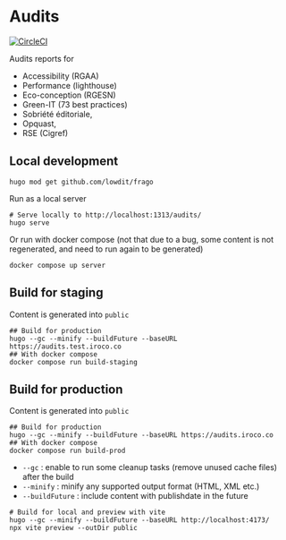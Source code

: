 # Audits

[![CircleCI](https://dl.circleci.com/status-badge/img/gh/iroco-co/audits-frago/tree/main.svg?style=svg)](https://dl.circleci.com/status-badge/redirect/gh/iroco-co/audits-frago/tree/main)

Audits reports for 
- Accessibility (RGAA)
- Performance (lighthouse)
- Eco-conception (RGESN)
- Green-IT (73 best practices)
- Sobriété éditoriale, 
- Opquast, 
- RSE (Cigref) 

## Local development

```shell
hugo mod get github.com/lowdit/frago
```
Run as a local server

```shell
# Serve locally to http://localhost:1313/audits/
hugo serve
```

Or run with docker compose (not that due to a bug, some content is not regenerated, and need to run again to be generated)

```shell
docker compose up server
```

## Build for staging

Content is generated into `public`

```shell
## Build for production
hugo --gc --minify --buildFuture --baseURL https://audits.test.iroco.co
## With docker compose
docker compose run build-staging
```

## Build for production

Content is generated into `public`

```shell
## Build for production
hugo --gc --minify --buildFuture --baseURL https://audits.iroco.co
## With docker compose
docker compose run build-prod
```

- `--gc` : enable to run some cleanup tasks (remove unused cache files) after the build
- `--minify` : minify any supported output format (HTML, XML etc.)
- `--buildFuture` : include content with publishdate in the future

```shell
# Build for local and preview with vite
hugo --gc --minify --buildFuture --baseURL http://localhost:4173/
npx vite preview --outDir public
```
